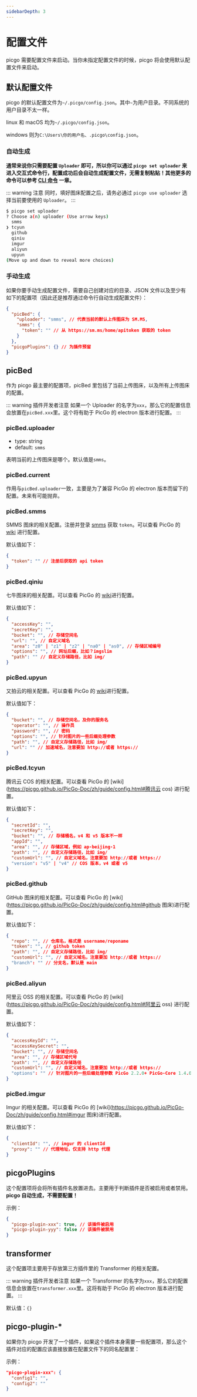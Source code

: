 ```yaml
---
sidebarDepth: 3
---
```

# 配置文件

picgo 需要配置文件来启动。当你未指定配置文件的时候，picgo 将会使用默认配置文件来启动。

## 默认配置文件

picgo 的默认配置文件为`~/.picgo/config.json`。其中`~`为用户目录。不同系统的用户目录不太一样。

linux 和 macOS 均为`~/.picgo/config.json`。

windows 则为`C:\Users\你的用户名、.picgo\config.json`。

### 自动生成

**通常来说你只需要配置 `Uploader` 即可，所以你可以通过 `picgo set uploader` 来进入交互式命令行，配置成功后会自动生成配置文件，无需复制粘贴！其他更多的命令可以参考 [CLI 命令](/zh/guide/commands.html) 一章。**

::: warning 注意
同时，填好图床配置之后，请务必通过 `picgo use uploader` 选择当前要使用的 `Uploader`。
:::

```bash
$ picgo set uploader
? Choose a(n) uploader (Use arrow keys)
  smms
❯ tcyun
  github
  qiniu
  imgur
  aliyun
  upyun
(Move up and down to reveal more choices)
```

### 手动生成

如果你要手动生成配置文件，需要自己创建对应的目录、JSON 文件以及至少有如下的配置项（因此还是推荐通过命令行自动生成配置文件）：

```json
{
  "picBed": {
    "uploader": "smms", // 代表当前的默认上传图床为 SM.MS,
    "smms": {
      "token": "" // 从 https://sm.ms/home/apitoken 获取的 token
    }
  },
  "picgoPlugins": {} // 为插件预留
}
```

## picBed

作为 picgo 最主要的配置项，picBed 里包括了当前上传图床，以及所有上传图床的配置。

::: warning 插件开发者注意
如果一个 Uploader 的名字为`xxx`，那么它的配置信息会放置在`picBed.xxx`里。这个将有助于 PicGo 的 electron 版本进行配置。
:::

### picBed.uploader

- type: string
- default: `smms`

表明当前的上传图床是哪个。默认值是`smms`。

### picBed.current

作用与`picBed.uploader`一致，主要是为了兼容 PicGo 的 electron 版本而留下的配置。未来有可能抛弃。

### picBed.smms <Badge text="1.4.7+" />

SMMS 图床的相关配置。注册并登录 [smms](https://sm.ms/home/apitoken) 获取 `token`。可以查看 PicGo 的 [wiki](https://picgo.github.io/PicGo-Doc/zh/guide/config.html#smms) 进行配置。

默认值如下：

```json
{
  "token": "" // 注册后获取的 api token
}
```

### picBed.qiniu

七牛图床的相关配置。可以查看 PicGo 的 [wiki](https://picgo.github.io/PicGo-Doc/zh/guide/config.html#七牛图床)进行配置。

默认值如下：

```json
{
  "accessKey": "",
  "secretKey": "",
  "bucket": "", // 存储空间名
  "url": "", // 自定义域名
  "area": "z0" | "z1" | "z2" | "na0" | "as0", // 存储区域编号
  "options": "", // 网址后缀，比如？imgslim
  "path": "" // 自定义存储路径，比如 img/
}
```

### picBed.upyun

又拍云的相关配置。可以查看 PicGo 的 [wiki](https://picgo.github.io/PicGo-Doc/zh/guide/config.html#又拍云)进行配置。

默认值如下：

```json
{
  "bucket": "", // 存储空间名，及你的服务名
  "operator": "", // 操作员
  "password": "", // 密码
  "options": "", // 针对图片的一些后缀处理参数
  "path": "", // 自定义存储路径，比如 img/
  "url": "" // 加速域名，注意要加 http://或者 https://
}
```

### picBed.tcyun

腾讯云 COS 的相关配置。可以查看 PicGo 的 [wiki](https://picgo.github.io/PicGo-Doc/zh/guide/config.html#腾讯云 cos) 进行配置。

默认值如下：

```json
{
  "secretId": "",
  "secretKey": "",
  "bucket": "", // 存储桶名，v4 和 v5 版本不一样
  "appId": "",
  "area": "", // 存储区域，例如 ap-beijing-1
  "path": "", // 自定义存储路径，比如 img/
  "customUrl": "", // 自定义域名，注意要加 http://或者 https://
  "version": "v5" | "v4" // COS 版本，v4 或者 v5
}
```

### picBed.github

GitHub 图床的相关配置。可以查看 PicGo 的 [wiki](https://picgo.github.io/PicGo-Doc/zh/guide/config.html#github 图床)进行配置。

默认值如下：

```json
{
  "repo": "", // 仓库名，格式是 username/reponame
  "token": "", // github token
  "path": "", // 自定义存储路径，比如 img/
  "customUrl": "", // 自定义域名，注意要加 http://或者 https://
  "branch": "" // 分支名，默认是 main
}
```

### picBed.aliyun

阿里云 OSS 的相关配置。可以查看 PicGo 的 [wiki](https://picgo.github.io/PicGo-Doc/zh/guide/config.html#阿里云 oss) 进行配置。

默认值如下：

```json
{
  "accessKeyId": "",
  "accessKeySecret": "",
  "bucket": "", // 存储空间名
  "area": "", // 存储区域代号
  "path": "", // 自定义存储路径
  "customUrl": "", // 自定义域名，注意要加 http://或者 https://
  "options": "" // 针对图片的一些后缀处理参数 PicGo 2.2.0+ PicGo-Core 1.4.0+
}
```

### picBed.imgur

Imgur 的相关配置。可以查看 PicGo 的 [wiki](https://picgo.github.io/PicGo-Doc/zh/guide/config.html#imgur 图床)进行配置。

默认值如下：

```json
{
  "clientId": "", // imgur 的 clientId
  "proxy": "" // 代理地址，仅支持 http 代理
}
```

## picgoPlugins

这个配置项将会将所有插件名放置进去。主要用于判断插件是否被启用或者禁用。 **picgo 自动生成，不需要配置！**

示例：

```json
{
  "picgo-plugin-xxx": true, // 该插件被启用
  "picgo-plugin-yyy": false // 该插件被禁用
}
```

## transformer

这个配置项主要用于存放第三方插件里的 Transformer 的相关配置。

::: warning 插件开发者注意
如果一个 Transformer 的名字为`xxx`，那么它的配置信息会放置在`transformer.xxx`里。这将有助于 PicGo 的 electron 版本进行配置。
:::

默认值：`{}`

## picgo-plugin-*

如果你为 picgo 开发了一个插件，如果这个插件本身需要一些配置项，那么这个插件对应的配置应该直接放置在配置文件下的同名配置里：

示例：

```json
"picgo-plugin-xxx": {
  "config1": "",
  "config2": ""
}
```
